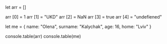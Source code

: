 let arr = []

arr [0] = 1
arr [1] = "UKD"
arr [2] = NaN
arr [3] = true
arr [4] = "undefiened"

let me = {
    name: "Olena",
    surname: "Kalychak",
    age: 16,
    home: "Lviv"
}

console.table(arr)
console.table(me)
